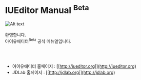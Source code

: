 # IUEditor Manual <sup>Beta</sup>
![Alt text](/img/mail-beta.png)<br /><br />
환영합니다. <br/>
아이유에디터<sup>Beta</sup> 공식 메뉴얼입니다.

<br /><br />

* 아이유에디터 홈페이지 : [[http://iueditor.org]](http://iueditor.org)
* JDLab 홈페이지 : [[http://jdlab.org]](http://jdlab.org)
